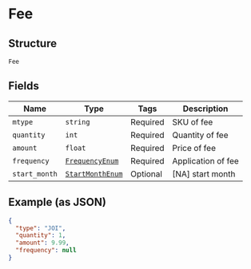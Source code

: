
# Fee

## Structure

`Fee`

## Fields

| Name | Type | Tags | Description |
|  --- | --- | --- | --- |
| `mtype` | `string` | Required | SKU of fee |
| `quantity` | `int` | Required | Quantity of fee |
| `amount` | `float` | Required | Price of fee |
| `frequency` | [`FrequencyEnum`](../../doc/models/frequency-enum.md) | Required | Application of fee |
| `start_month` | [`StartMonthEnum`](../../doc/models/start-month-enum.md) | Optional | [NA] start month |

## Example (as JSON)

```json
{
  "type": "JOI",
  "quantity": 1,
  "amount": 9.99,
  "frequency": null
}
```

